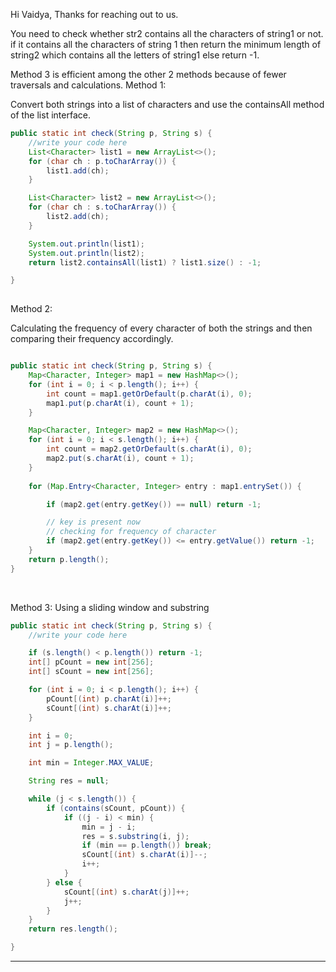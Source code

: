 Hi Vaidya, Thanks for reaching out to us.

You need to check whether str2 contains all the characters of string1 or not. if it contains all the characters of
string 1 then return the minimum length of string2 which contains all the letters of string1 else return -1.

Method 3 is efficient among the other 2 methods because of fewer traversals and calculations. Method 1:

Convert both strings into a list of characters and use the containsAll method of the list interface.

```java
public static int check(String p, String s) {
    //write your code here
    List<Character> list1 = new ArrayList<>();
    for (char ch : p.toCharArray()) {
        list1.add(ch);
    }

    List<Character> list2 = new ArrayList<>();
    for (char ch : s.toCharArray()) {
        list2.add(ch);
    }

    System.out.println(list1);
    System.out.println(list2);
    return list2.containsAll(list1) ? list1.size() : -1;

}
 


```

Method 2:

Calculating the frequency of every character of both the strings and then comparing their frequency accordingly.

```java

public static int check(String p, String s) {
    Map<Character, Integer> map1 = new HashMap<>();
    for (int i = 0; i < p.length(); i++) {
        int count = map1.getOrDefault(p.charAt(i), 0);
        map1.put(p.charAt(i), count + 1);
    }

    Map<Character, Integer> map2 = new HashMap<>();
    for (int i = 0; i < s.length(); i++) {
        int count = map2.getOrDefault(s.charAt(i), 0);
        map2.put(s.charAt(i), count + 1);
    }
    
    for (Map.Entry<Character, Integer> entry : map1.entrySet()) {

        if (map2.get(entry.getKey()) == null) return -1;

        // key is present now
        // checking for frequency of character
        if (map2.get(entry.getKey()) <= entry.getValue()) return -1;
    }
    return p.length();
}

```

 

Method 3: Using a sliding window and substring

```java
public static int check(String p, String s) {
    //write your code here

    if (s.length() < p.length()) return -1;
    int[] pCount = new int[256];
    int[] sCount = new int[256];

    for (int i = 0; i < p.length(); i++) {
        pCount[(int) p.charAt(i)]++;
        sCount[(int) s.charAt(i)]++;
    }

    int i = 0;
    int j = p.length();

    int min = Integer.MAX_VALUE;

    String res = null;

    while (j < s.length()) {
        if (contains(sCount, pCount)) {
            if ((j - i) < min) {
                min = j - i;
                res = s.substring(i, j);
                if (min == p.length()) break;
                sCount[(int) s.charAt(i)]--;
                i++;
            }
        } else {
            sCount[(int) s.charAt(j)]++;
            j++;
        }
    }
    return res.length();

}

```

----------
